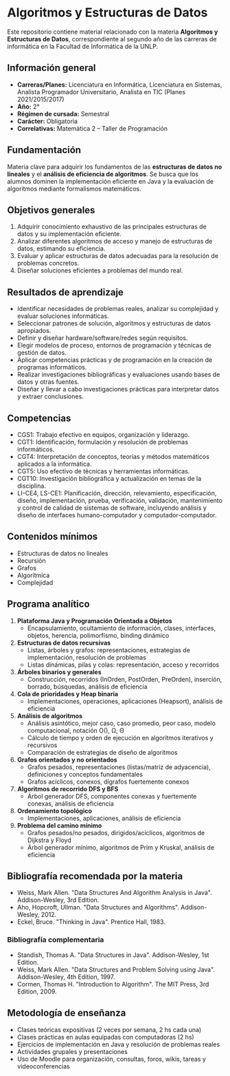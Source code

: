 # Algoritmos y Estructuras de Datos

Este repositorio contiene material relacionado con la materia **Algoritmos y Estructuras de Datos**, correspondiente al segundo año de las carreras de informática en la Facultad de Informática de la UNLP.

## Información general

- **Carreras/Planes:** Licenciatura en Informática, Licenciatura en Sistemas, Analista Programador Universitario, Analista en TIC (Planes 2021/2015/2017)
- **Año:** 2°
- **Régimen de cursada:** Semestral
- **Carácter:** Obligatoria
- **Correlativas:** Matemática 2 – Taller de Programación

## Fundamentación

Materia clave para adquirir los fundamentos de las **estructuras de datos no lineales** y el **análisis de eficiencia de algoritmos**. Se busca que los alumnos dominen la implementación eficiente en Java y la evaluación de algoritmos mediante formalismos matemáticos.

## Objetivos generales

1. Adquirir conocimiento exhaustivo de las principales estructuras de datos y su implementación eficiente.
2. Analizar diferentes algoritmos de acceso y manejo de estructuras de datos, estimando su eficiencia.
3. Evaluar y aplicar estructuras de datos adecuadas para la resolución de problemas concretos.
4. Diseñar soluciones eficientes a problemas del mundo real.

## Resultados de aprendizaje

- Identificar necesidades de problemas reales, analizar su complejidad y evaluar soluciones informáticas.
- Seleccionar patrones de solución, algoritmos y estructuras de datos apropiados.
- Definir y diseñar hardware/software/redes según requisitos.
- Elegir modelos de proceso, entornos de programación y técnicas de gestión de datos.
- Aplicar competencias prácticas y de programación en la creación de programas informáticos.
- Realizar investigaciones bibliográficas y evaluaciones usando bases de datos y otras fuentes.
- Diseñar y llevar a cabo investigaciones prácticas para interpretar datos y extraer conclusiones.

## Competencias

- CGS1: Trabajo efectivo en equipos, organización y liderazgo.
- CGT1: Identificación, formulación y resolución de problemas informáticos.
- CGT4: Interpretación de conceptos, teorías y métodos matemáticos aplicados a la informática.
- CGT5: Uso efectivo de técnicas y herramientas informáticas.
- CGT10: Investigación bibliográfica y actualización en temas de la disciplina.
- LI-CE4, LS-CE1: Planificación, dirección, relevamiento, especificación, diseño, implementación, prueba, verificación, validación, mantenimiento y control de calidad de sistemas de software, incluyendo análisis y diseño de interfaces humano-computador y computador-computador.

## Contenidos mínimos

- Estructuras de datos no lineales
- Recursión
- Grafos
- Algorítmica
- Complejidad

## Programa analítico

1. **Plataforma Java y Programación Orientada a Objetos**
   - Encapsulamiento, ocultamiento de información, clases, interfaces, objetos, herencia, polimorfismo, binding dinámico
2. **Estructuras de datos recursivas**
   - Listas, árboles y grafos: representaciones, estrategias de implementación, resolución de problemas
   - Listas dinámicas, pilas y colas: representación, acceso y recorridos
3. **Árboles binarios y generales**
   - Construcción, recorridos (InOrden, PostOrden, PreOrden), inserción, borrado, búsquedas, análisis de eficiencia
4. **Cola de prioridades y Heap binaria**
   - Implementaciones, operaciones, aplicaciones (Heapsort), análisis de eficiencia
5. **Análisis de algoritmos**
   - Análisis asintótico, mejor caso, caso promedio, peor caso, modelo computacional, notación O(), Ω, Θ
   - Cálculo de tiempo y orden de ejecución en algoritmos iterativos y recursivos
   - Comparación de estrategias de diseño de algoritmos
6. **Grafos orientados y no orientados**
   - Grafos pesados, representaciones (listas/matriz de adyacencia), definiciones y conceptos fundamentales
   - Grafos acíclicos, conexos, dígrafos fuertemente conexos
7. **Algoritmos de recorrido DFS y BFS**
   - Árbol generador DFS, componentes conexas y fuertemente conexas, análisis de eficiencia
8. **Ordenamiento topológico**
   - Implementaciones, aplicaciones, análisis de eficiencia
9. **Problema del camino mínimo**
   - Grafos pesados/no pesados, dirigidos/acíclicos, algoritmos de Dijkstra y Floyd
   - Árbol generador mínimo, algoritmos de Prim y Kruskal, análisis de eficiencia

## Bibliografía recomendada por la materia

- Weiss, Mark Allen. "Data Structures And Algorithm Analysis in Java". Addison-Wesley, 3rd Edition.
- Aho, Hopcroft, Ullman. "Data Structures and Algorithms". Addison-Wesley, 2012.
- Eckel, Bruce. "Thinking in Java". Prentice Hall, 1983.

### Bibliografía complementaria

- Standish, Thomas A. "Data Structures in Java". Addison-Wesley, 1st Edition.
- Weiss, Mark Allen. "Data Structures and Problem Solving using Java". Addison-Wesley, 4th Edition, 1997.
- Cormen, Thomas H. "Introduction to Algorithm". The MIT Press, 3rd Edition, 2009.

## Metodología de enseñanza

- Clases teóricas expositivas (2 veces por semana, 2 hs cada una)
- Clases prácticas en aulas equipadas con computadoras (2 hs)
- Ejercicios de implementación en Java y resolución de problemas reales
- Actividades grupales y presentaciones
- Uso de Moodle para organización, consultas, foros, wikis, tareas y videoconferencias
